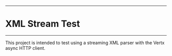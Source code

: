 -----------------
# XML Stream Test
-----------------

This project is intended to test using a streaming XML parser with the Vertx
async HTTP client.
